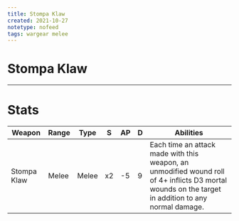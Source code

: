 ```yaml
---
title: Stompa Klaw
created: 2021-10-27
notetype: nofeed
tags: wargear melee
---
```


# Stompa Klaw

---

# Stats

| Weapon      | Range | Type  | S   | AP  | D   | Abilities                                                                                                                                           |
| ----------- | ----- | ----- | --- | --- | --- | --------------------------------------------------------------------------------------------------------------------------------------------------- |
| Stompa Klaw | Melee | Melee | x2  | -5  | 9   | Each time an attack made with this weapon, an unmodified wound roll of 4+ inflicts D3 mortal wounds on the target in addition to any normal damage. | 